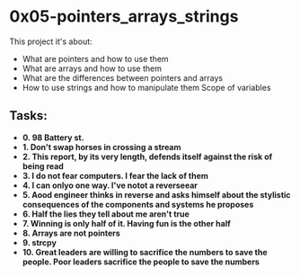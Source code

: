 # 0x05-pointers_arrays_strings 

This project it's about:

- What are pointers and how to use them
- What are arrays and how to use them
- What are the differences between pointers and arrays
- How to use strings and how to manipulate them Scope of variables



## Tasks:

 - **0. 98 Battery st.**
 - **1. Don't swap horses in crossing a stream**
 - **2. This report, by its very length, defends itself against the risk of being read**
 - **3. I do not fear computers. I fear the lack of them**
 - **4. I can onlyo one way. I've notot a reverseear**
 - **5. Aood engineer thinks in reverse and asks himself about the stylistic consequences of the components and systems he proposes**
 - **6. Half the lies they tell about me aren't true**
 - **7. Winning is only half of it. Having fun is the other half**
 - **8. Arrays are not pointers**
 - **9. strcpy**
 - **10. Great leaders are willing to sacrifice the numbers to save the people. Poor leaders sacrifice the people to save the numbers**
